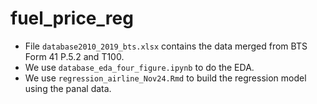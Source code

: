 # fuel_price_reg
- File `database2010_2019_bts.xlsx` contains the data merged from BTS Form 41 P.5.2 and T100.
- We use `database_eda_four_figure.ipynb` to do the EDA.
- We use `regression_airline_Nov24.Rmd` to build the regression model using the panal data.
